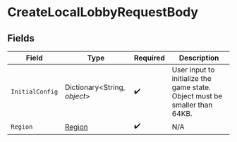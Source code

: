 # CreateLocalLobbyRequestBody


## Fields

| Field                                                                      | Type                                                                       | Required                                                                   | Description                                                                |
| -------------------------------------------------------------------------- | -------------------------------------------------------------------------- | -------------------------------------------------------------------------- | -------------------------------------------------------------------------- |
| `InitialConfig`                                                            | Dictionary<String, *object*>                                               | :heavy_check_mark:                                                         | User input to initialize the game state. Object must be smaller than 64KB. |
| `Region`                                                                   | [Region](../../models/shared/Region.md)                                    | :heavy_check_mark:                                                         | N/A                                                                        |